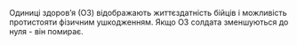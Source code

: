 Одиниці здоров’я (ОЗ) відображають життєздатність бійців і можливість
протистояти фізичним ушкодженням. Якщо ОЗ солдата зменшуються до нуля -
він помирає.